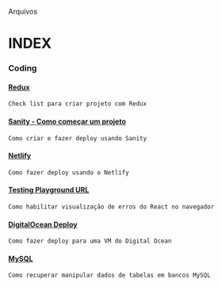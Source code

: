 Arquivos

# INDEX

### Coding

#### [Redux](Redux.md)
	Check list para criar projeto com Redux

#### [Sanity - Como começar um projeto](Sanity%20-%20Como%20começar%20um%20projeto.md)
	Como criar e fazer deploy usando Sanity

#### [Netlify](./Netlify.md)
	Como fazer deploy usando o Netlify

#### [Testing Playground URL](Testing-Playground-URL.md)
	Como habilitar visualização de erros do React no navegador

#### [DigitalOcean Deploy](DigitalOcean-Deploy.md)
	Como fazer deploy para uma VM do Digital Ocean

#### [MySQL](MySQL.md)
	Como recuperar manipular dados de tabelas em bancos MySQL 

